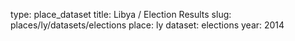 type: place_dataset
title: Libya / Election Results
slug: places/ly/datasets/elections
place: ly
dataset: elections
year: 2014
